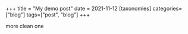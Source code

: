 +++
title = "My demo post"
date = 2021-11-12
[taxonomies]
categories=["blog"]
tags=["post", "blog"]
+++

more clean one